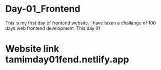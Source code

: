 # Day-01_Frontend

This is my first day of frontend website. I have taken a challange of 100 days web frontend development. This day 01 

# Website link tamimday01fend.netlify.app 
